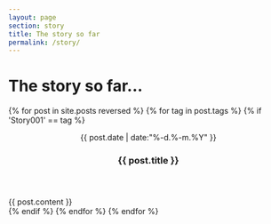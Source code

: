 ```yaml
---
layout: page
section: story
title: The story so far
permalink: /story/
---
```


<div class="posts">
        <div class = "content">
            <h1 class="content-subhead">The story so far...</h1>
            {% for post in site.posts reversed %}
                {% for tag in post.tags %}
                    {% if 'Story001' == tag %}
                        <section class = "post pure-g">
                            <header class = "post-header pure-u-md-1-5 pure-u-5-5">
                                <div class="content-wrapper">
                                    <p class = "post-meta">
                                        {{ post.date | date:"%-d.%-m.%Y" }}
                                    </p>
                                    <h3 class="post-title">{{ post.title }}</h3>
                                </div>
                            </header>
                            <div class = "post-description pure-u-md-4-5 pure-u-5-5">
                                <div class="content-wrapper">
                                    {{ post.content }}
                                </div>
                            </div>
                        </section>
                    {% endif %}
                {% endfor %}
            {% endfor %}
        </div>
</div>
